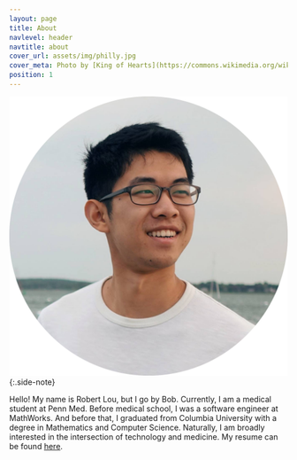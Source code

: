 ```yaml
---
layout: page
title: About
navlevel: header
navtitle: about
cover_url: assets/img/philly.jpg
cover_meta: Photo by [King of Hearts](https://commons.wikimedia.org/wiki/User:King_of_Hearts/Gallery)
position: 1
---
```


![profile](/assets/img/profile.png)
{:.side-note}

Hello! My name is Robert Lou, but I go by Bob. Currently, I am a medical student at Penn Med. Before medical school, I was a software engineer at MathWorks. And before that, I graduated from Columbia University with a degree in Mathematics and Computer Science. Naturally, I am broadly interested in the intersection of technology and medicine. My resume can be found [here](/assets/docs/resume.pdf).